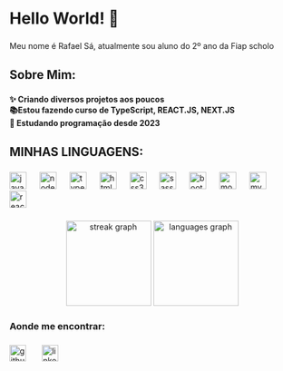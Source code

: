 <h1 align="left">Hello World! 👋</h1>

###

<p align="left">Meu nome é Rafael Sá, atualmente sou aluno do 2º ano da Fiap scholo</p>

###

<h2 align="left">Sobre Mim:</h2>

###

<h4 align="left">✨ Criando diversos projetos aos poucos<br>📚Estou fazendo curso de TypeScript, REACT.JS, NEXT.JS<br>🎲 Estudando programação desde 2023</h4>

###

<h2 align="left">MINHAS LINGUAGENS:</h2>

###

<div align="left">
  <img src="https://img.shields.io/badge/JavaScript-F7DF1E?logo=javascript&logoColor=black&style=for-the-badge" height="30" alt="javascript logo"  />
  <img width="15" />
  <img src="https://img.shields.io/badge/Node.js-339933?logo=nodedotjs&logoColor=white&style=for-the-badge" height="30" alt="nodejs logo"  />
  <img width="15" />
  <img src="https://img.shields.io/badge/TypeScript-3178C6?logo=typescript&logoColor=white&style=for-the-badge" height="30" alt="typescript logo"  />
  <img width="15" />
  <img src="https://img.shields.io/badge/HTML5-E34F26?logo=html5&logoColor=white&style=for-the-badge" height="30" alt="html5 logo"  />
  <img width="15" />
  <img src="https://img.shields.io/badge/CSS3-1572B6?logo=css3&logoColor=white&style=for-the-badge" height="30" alt="css3 logo"  />
  <img width="15" />
  <img src="https://img.shields.io/badge/Sass-CC6699?logo=sass&logoColor=black&style=for-the-badge" height="30" alt="sass logo"  />
  <img width="15" />
  <img src="https://img.shields.io/badge/Bootstrap-7952B3?logo=bootstrap&logoColor=white&style=for-the-badge" height="30" alt="bootstrap logo"  />
  <img width="15" />
  <img src="https://img.shields.io/badge/MongoDB-47A248?logo=mongodb&logoColor=white&style=for-the-badge" height="30" alt="mongodb logo"  />
  <img width="15" />
  <img src="https://img.shields.io/badge/MySQL-4479A1?logo=mysql&logoColor=white&style=for-the-badge" height="30" alt="mysql logo"  />
  <img width="15" />
  <img src="https://img.shields.io/badge/React-61DAFB?logo=react&logoColor=black&style=for-the-badge" height="30" alt="react logo"  />
</div>

###

<div align="center">
  <img src="https://streak-stats.demolab.com?user=rafaeltws&locale=pt-br&mode=weekly&theme=dark&hide_border=false&border_radius=7&order=3" height="150" alt="streak graph"  />
  <img src="https://github-readme-stats.vercel.app/api/top-langs?username=rafaeltws&locale=pt-br&hide_title=false&layout=compact&card_width=320&langs_count=5&theme=dark&hide_border=false&order=2" height="150" alt="languages graph"  />
</div>

###

<h3 align="left">Aonde me encontrar:</h3>

###

<div align="left">
  <img src="https://img.shields.io/badge/GitHub-181717?logo=github&logoColor=white&style=for-the-badge" height="29" alt="github logo"  />
  <img width="20" />
  <img src="https://img.shields.io/badge/LinkedIn-0A66C2?logo=linkedin&logoColor=white&style=for-the-badge" height="29" alt="linkedin logo"  />
</div>

###
